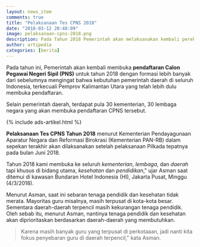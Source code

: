 ```yaml
---
layout: news_item
comments: true
title: "Pelaksanaan Tes CPNS 2018"
date: "2018-03-12 20:48:09"
image: pelaksanaan-cpns-2018.png
description: Pada Tahun 2018 Pemerintah akan melaksanakan kembali perekrutan CPNS. Pelaksanaan Tes CPNS Tahun 2018 ini seluruh kementrian, lembaga, dan daerah akan membuka formasi sesuai dengan kebutuhannya.
author: artipedia
categories: [berita]
---
```


Pada tahun ini, Pemerintah akan kembali membuka **pendaftaran Calon Pegawai Negeri Sipil (PNS)** untuk tahun 2018 dengan formasi lebih banyak dari sebelumnya mengingat bahwa kebutuhan pemerintah daerah di seluruh Indonesia, terkecuali Pemprov Kalimantan Utara yang telah lebih dulu membuka pendaftaran.

Selain pemerintah daerah, terdapat pula  30 kementerian, 30 lembaga negara yang akan membuka pendaftaran CPNS tersebut.

{% include ads-artikel.html %}

**Pelaksanaan Tes CPNS Tahun 2018** menurut Kementerian Pendayagunaan Aparatur Negara dan Reformasi Birokrasi (Kementerian PAN-RB) dalam sepekan terakhir akan dilaksanakan setelah pelaksanaan Pilkada tepatnya pada bulan Juni 2018.

Tahun 2018 kami membuka ke seluruh *kementerian*, *lembaga*, dan *daerah* tapi khusus di bidang utama, *kesehatan* dan *pendidikan*," ujar Asman saat ditemui di kawasan Bundaran Hotel Indonesia (HI), Jakarta Pusat, Minggu (4/3/2018).

Menurut Asman, saat ini sebaran tenaga pendidik dan kesehatan tidak merata. Mayoritas guru misalnya, masih terpusat di kota-kota besar. Sementara daerah-daerah terpencil masih kekurangan tenaga pendidik. Oleh sebab itu, menurut Asman, nantinya tenaga pendidik dan kesehatan akan diprioritaskan berdasarkan daerah-daerah yang membutuhkan.

> Karena masih banyak guru yang terpusat di perkotaaan, jadi nanti kita fokus penyebaran guru di daerah terpencil," kata Asman.

